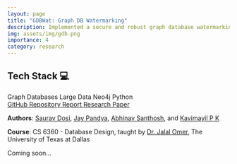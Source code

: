```yaml
---
layout: page
title: "GDBWat: Graph DB Watermarking"
description: Implemented a secure and robust graph database watermarking method using pseudo-nodes to ensure data integrity and ownership verification.
img: assets/img/gdb.png
importance: 4
category: research
---
```

<section id="badgeproj-section">
<h2 class="badgeproj-title">Tech Stack 💻</h2>
  <div class="badgeproj-container">
    <span class="badgeproj">Graph Databases</span>
    <span class="badgeproj">Large Data</span>
    <span class="badgeproj">Neo4j</span>
    <span class="badgeproj">Python</span>
  </div>
<!-- Links Section -->
  <div class="linksproj-container">
    <a href="https://github.com/sauravdosi/gdb_watermarking" target="_blank" class="linkproj">
      <i class="fab fa-github"></i> GitHub Repository
    </a>
    <a href="https://drive.google.com/file/d/1b5nJGe9BZ2cBmbqsb-rzwzdzN429Th29/view?usp=sharing" target="_blank" class="linkproj">
      <i class="fas fa-file-alt"></i> Report
    </a>
    <a href="https://dl.acm.org/doi/10.1145/3600046.3600049" target="_blank" class="linkproj">
      <i class="fas fa-file"></i> Research Paper
    </a>
  </div>
</section>

**Authors**: <a href="https://sauravdosi.github.io/">Saurav Dosi</a>, <a href="https://www.linkedin.com/in/jay-pandya-0a289b199/">Jay Pandya</a>, <a href="https://www.linkedin.com/in/abhinav-santhosh-utd/">Abhinav Santhosh</a>, and <a href="https://www.linkedin.com/in/kavimayilpk/">Kavimayil P K</a>

**Course**: CS 6360 - Database Design, taught by [Dr. Jalal Omer](https://profiles.utdallas.edu/jalal.omer), The University of Texas at Dallas

Coming soon...
